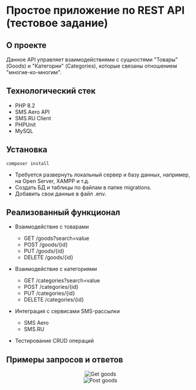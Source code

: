 # Простое приложение по REST API (тестовое задание)

## О проекте
Данное API управляет взаимодействиями с сущностями "Товары" (Goods) и "Категории" (Categories), которые связаны отношением "многие-ко-многим".

## Технологический стек
* PHP 8.2
* SMS Aero API
* SMS.RU Client
* PHPUnit
* MySQL

## Установка

```shell
composer install
```

* Требуется развернуть локальный сервер и базу данных, например, на Open Server, XAMPP и т.д.<br>
* Создать БД и таблицы по файлам в папке migrations.
* Добавить свои данные в файл .env.

## Реализованный функционал

* Взаимодействие c товарами
  * GET /goods?search=value
  * POST /goods/{id}
  * PUT /goods/{id}
  * DELETE /goods/{id}

* Взаимодействие c категориями
  * GET /categories?search=value
  * POST /categories/{id}
  * PUT /categories/{id}
  * DELETE /categories/{id}

* Интеграция с сервисами SMS-рассылки
  * SMS Aero
  * SMS.RU

* Тестирование CRUD операций

## Примеры запросов и ответов

<div align="center">
  <img src="https://github.com/flametong/nk-test-api/assets/32167273/b6449990-5d24-48b1-ba10-ed5e5e0d1016" alt="Get goods">
</div>
<div align="center">
  <img src="https://github.com/flametong/nk-test-api/assets/32167273/78b83e2a-e09a-4a16-9123-9cdaa970fc25" alt="Post goods">
</div>
